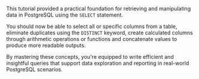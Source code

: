 
This tutorial provided a practical foundation for retrieving and manipulating data in PostgreSQL using the `SELECT` statement.

You should now be able to select all or specific columns from a table, eliminate duplicates using the `DISTINCT` keyword, create calculated columns through arithmetic operations or functions and concatenate values to produce more readable outputs.

By mastering these concepts, you're equipped to write efficient and insightful queries that support data exploration and reporting in real-world PostgreSQL scenarios.